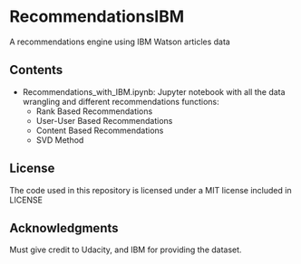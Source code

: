 # RecommendationsIBM
A recommendations engine using IBM Watson articles data

## Contents

 - Recommendations_with_IBM.ipynb: Jupyter notebook with all the data wrangling and different recommendations functions:
	- Rank Based Recommendations
	- User-User Based Recommendations
	- Content Based Recommendations
	- SVD Method

## License

The code used in this repository is licensed under a MIT license included in LICENSE

## Acknowledgments

Must give credit to Udacity, and IBM for providing the dataset.